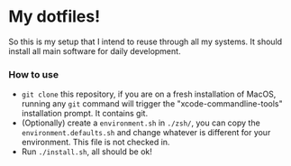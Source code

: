 # My dotfiles!

So this is my setup that I intend to reuse through all my systems. It should install all main software for daily development.

### How to use

- `git clone` this repository, if you are on a fresh installation of MacOS, running any `git` command will trigger the "xcode-commandline-tools" installation prompt. It contains git.
- (Optionally) create a `environment.sh` in `./zsh/`, you can copy the `environment.defaults.sh` and change whatever is different for your environment. This file is not checked in.
- Run `./install.sh`, all should be ok!
